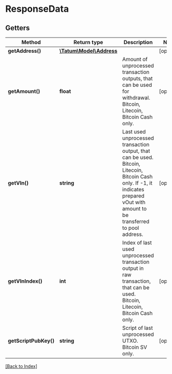 # ResponseData

## Getters

Method | Return type | Description | Notes
------------ | ------------- | ------------- | -------------
**getAddress()** | [**\Tatum\Model\Address**](Address.md) |  | [optional]
**getAmount()** | **float** | Amount of unprocessed transaction outputs, that can be used for withdrawal. Bitcoin, Litecoin, Bitcoin Cash only. | [optional]
**getVIn()** | **string** | Last used unprocessed transaction output, that can be used. Bitcoin, Litecoin, Bitcoin Cash only. If -1, it indicates prepared vOut with amount to be transferred to pool address. | [optional]
**getVInIndex()** | **int** | Index of last used unprocessed transaction output in raw transaction, that can be used. Bitcoin, Litecoin, Bitcoin Cash only. | [optional]
**getScriptPubKey()** | **string** | Script of last unprocessed UTXO. Bitcoin SV only. | [optional]

[[Back to Index]](../index.md)
